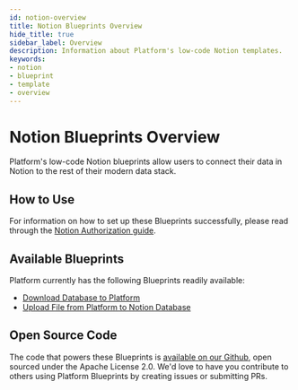 ```yaml
---
id: notion-overview
title: Notion Blueprints Overview
hide_title: true
sidebar_label: Overview
description: Information about Platform's low-code Notion templates.
keywords:
- notion
- blueprint
- template
- overview
---
```


# Notion Blueprints Overview

Platform's low-code Notion blueprints allow users to connect their data in Notion to the rest of their modern data stack.


## How to Use
For information on how to set up these Blueprints successfully, please read through the [Notion Authorization guide](notion-authorization.md).


## Available Blueprints
Platform currently has the following Blueprints readily available: 
- [Download Database to Platform](notion-download-database-to-shipyard.md)
- [Upload File from Platform to Notion Database](notion-upload-file-from-shipyard-to-notion-database.md)

## Open Source Code
The code that powers these Blueprints is [available on our Github](https://github.com/shipyardapp/shipyard-blueprints/tree/main/shipyard_blueprints/notion), open sourced under the Apache License 2.0. We'd love to have you contribute to others using Platform Blueprints by creating issues or submitting PRs.
